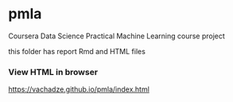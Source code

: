 #  pmla
Coursera Data Science Practical Machine Learning course project

this folder has report Rmd and HTML files
### View HTML in browser
https://vachadze.github.io/pmla/index.html
